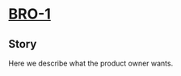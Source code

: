 # [BRO-1](https://tokkolabs.atlassian.net/browse/BRO-1)

## Story

Here we describe what the product owner wants.